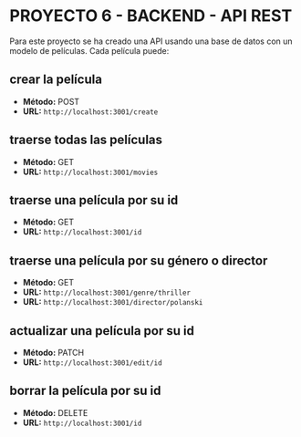 # PROYECTO 6 - BACKEND - API REST

Para este proyecto se ha creado una API usando una base de datos con un modelo de películas.
Cada película puede:

## crear la película

- **Método:** POST
- **URL:** `http://localhost:3001/create`

## traerse todas las películas

- **Método:** GET
- **URL:** `http://localhost:3001/movies`

## traerse una película por su id

- **Método:** GET
- **URL:** `http://localhost:3001/id`

## traerse una película por su género o director

- **Método:** GET
- **URL:** `http://localhost:3001/genre/thriller`
- **URL:** `http://localhost:3001/director/polanski`

## actualizar una película por su id

- **Método:** PATCH
- **URL:** `http://localhost:3001/edit/id`

## borrar la película por su id

- **Método:** DELETE
- **URL:** `http://localhost:3001/id`
